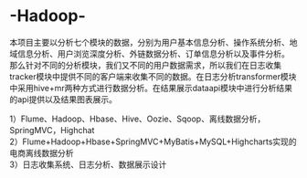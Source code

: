 # -Hadoop-
本项目主要以分析七个模块的数据，分别为用户基本信息分析、操作系统分析、地域信息分析、用户浏览深度分析、外链数据分析、订单信息分析以及事件分析。<br>
那么针对不同的分析模块，我们又不同的用户数据需求，所以我们在日志收集tracker模块中提供不同的客户端来收集不同的数据。在日志分析transformer模块中采用hive+mr两种方式进行数据分析。在结果展示dataapi模块中进行分析结果的api提供以及结果图表展示。

1）Flume、Hadoop、Hbase、Hive、Oozie、Sqoop、离线数据分析，SpringMVC，Highchat<br>
2）Flume+Hadoop+Hbase+SpringMVC+MyBatis+MySQL+Highcharts实现的电商离线数据分析<br>
3）日志收集系统、日志分析、数据展示设计<br>



